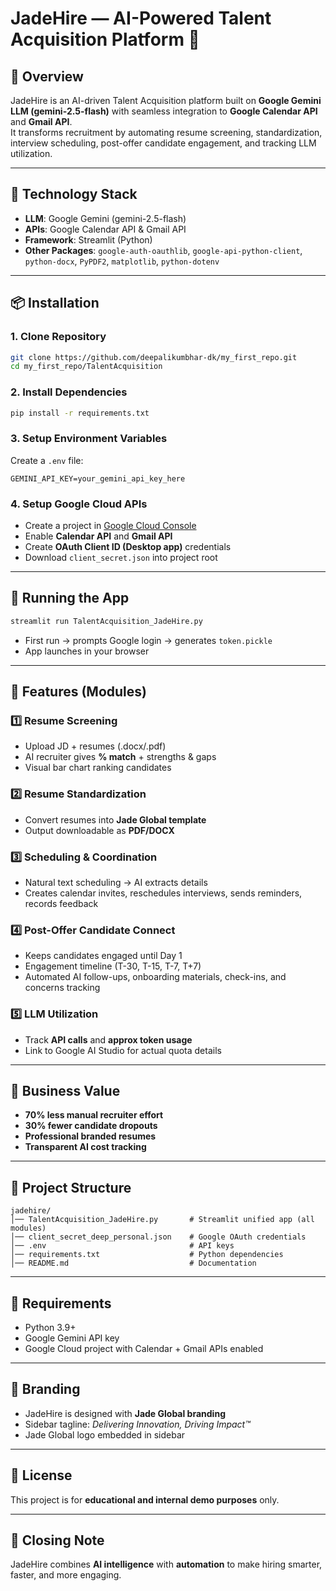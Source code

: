 
# JadeHire — AI-Powered Talent Acquisition Platform 💼

## 🔹 Overview
JadeHire is an AI-driven Talent Acquisition platform built on **Google Gemini LLM (gemini-2.5-flash)** with seamless integration to **Google Calendar API** and **Gmail API**.  
It transforms recruitment by automating resume screening, standardization, interview scheduling, post-offer candidate engagement, and tracking LLM utilization.

---

## 🔧 Technology Stack
- **LLM**: Google Gemini (gemini-2.5-flash)
- **APIs**: Google Calendar API & Gmail API
- **Framework**: Streamlit (Python)
- **Other Packages**: `google-auth-oauthlib`, `google-api-python-client`, `python-docx`, `PyPDF2`, `matplotlib`, `python-dotenv`

---

## 📦 Installation

### 1. Clone Repository
```bash
git clone https://github.com/deepalikumbhar-dk/my_first_repo.git
cd my_first_repo/TalentAcquisition
```

### 2. Install Dependencies
```bash
pip install -r requirements.txt
```

### 3. Setup Environment Variables
Create a `.env` file:
```env
GEMINI_API_KEY=your_gemini_api_key_here
```

### 4. Setup Google Cloud APIs
- Create a project in [Google Cloud Console](https://console.cloud.google.com)
- Enable **Calendar API** and **Gmail API**
- Create **OAuth Client ID (Desktop app)** credentials
- Download `client_secret.json` into project root

---

## 🚀 Running the App
```bash
streamlit run TalentAcquisition_JadeHire.py
```
- First run → prompts Google login → generates `token.pickle`
- App launches in your browser

---

## 📌 Features (Modules)

### 1️⃣ Resume Screening
- Upload JD + resumes (.docx/.pdf)
- AI recruiter gives **% match** + strengths & gaps
- Visual bar chart ranking candidates

### 2️⃣ Resume Standardization
- Convert resumes into **Jade Global template**
- Output downloadable as **PDF/DOCX**

### 3️⃣ Scheduling & Coordination
- Natural text scheduling → AI extracts details
- Creates calendar invites, reschedules interviews, sends reminders, records feedback

### 4️⃣ Post-Offer Candidate Connect
- Keeps candidates engaged until Day 1
- Engagement timeline (T-30, T-15, T-7, T+7)
- Automated AI follow-ups, onboarding materials, check-ins, and concerns tracking

### 5️⃣ LLM Utilization
- Track **API calls** and **approx token usage**
- Link to Google AI Studio for actual quota details

---

## 🎯 Business Value
- **70% less manual recruiter effort**
- **30% fewer candidate dropouts**
- **Professional branded resumes**
- **Transparent AI cost tracking**

---

## 📂 Project Structure
```
jadehire/
│── TalentAcquisition_JadeHire.py       # Streamlit unified app (all modules)
│── client_secret_deep_personal.json    # Google OAuth credentials
│── .env                                # API keys
│── requirements.txt                    # Python dependencies
│── README.md                           # Documentation
```

---

## 📌 Requirements
- Python 3.9+
- Google Gemini API key
- Google Cloud project with Calendar + Gmail APIs enabled

---

## 🏢 Branding
- JadeHire is designed with **Jade Global branding**
- Sidebar tagline: *Delivering Innovation, Driving Impact™*
- Jade Global logo embedded in sidebar

---

## 📜 License
This project is for **educational and internal demo purposes** only.

---

## 🚀 Closing Note
JadeHire combines **AI intelligence** with **automation** to make hiring smarter, faster, and more engaging.
